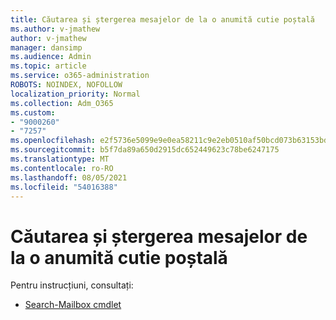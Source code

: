 ```yaml
---
title: Căutarea și ștergerea mesajelor de la o anumită cutie poștală
ms.author: v-jmathew
author: v-jmathew
manager: dansimp
ms.audience: Admin
ms.topic: article
ms.service: o365-administration
ROBOTS: NOINDEX, NOFOLLOW
localization_priority: Normal
ms.collection: Adm_O365
ms.custom:
- "9000260"
- "7257"
ms.openlocfilehash: e2f5736e5099e9e0ea58211c9e2eb0510af50bcd073b63153bd13eca1266c318
ms.sourcegitcommit: b5f7da89a650d2915dc652449623c78be6247175
ms.translationtype: MT
ms.contentlocale: ro-RO
ms.lasthandoff: 08/05/2021
ms.locfileid: "54016388"
---
```

# <a name="search-and-delete-messages-from-a-specific-mailbox"></a>Căutarea și ștergerea mesajelor de la o anumită cutie poștală

Pentru instrucțiuni, consultați:

* [Search-Mailbox cmdlet](https://docs.microsoft.com/powershell/module/exchange/mailboxes/search-mailbox)
